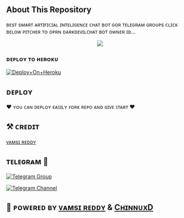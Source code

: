 ## About This Repository 
ʙᴇsᴛ sᴍᴀʀᴛ ᴀʀᴛɪғɪᴄɪᴀʟ ɪɴᴛᴇʟɪɢᴇɴᴄᴇ ᴄʜᴀᴛ ʙᴏᴛ ɢᴏʀ ᴛᴇʟᴇɢʀᴀᴍ ɢʀᴏᴜᴘs 
ᴄʟɪᴄᴋ ʙᴇʟᴏᴡ ᴘɪᴛᴄʜᴇʀ ᴛᴏ ᴏᴘʀɴ ᴅᴀʀᴋᴅᴇᴠɪʟᴄʜᴀᴛ ʙᴏᴛ ᴏᴡɴᴇʀ ɪᴅ...


<p align="center"><a href="https://t.me/VAMSIREDDY_901"><img src="https://te.legra.ph/file/0cda7a55708142941cef5.jpg"></a></p>



### ᴅᴇᴘʟᴏʏ ᴛᴏ ʜᴇʀᴏᴋᴜ

[![Deploy+On+Heroku](https://www.herokucdn.com/deploy/button.svg)](https://heroku.com/deploy?template=https://github.com/PAVAN626/DarkDevilXChatBot)


## ᴅᴇᴘʟᴏʏ
❤︎ ʏᴏᴜ ᴄᴀɴ ᴅᴇᴘʟᴏʏ ᴇᴀꜱɪʟʏ ꜰᴏʀᴋ ʀᴇᴘᴏ ᴀɴᴅ ɢɪᴠᴇ ꜱᴛᴀʀᴛ ❤︎


## ⚒️ ᴄʀᴇᴅɪᴛ
[ᴠᴀᴍsɪ ʀᴇᴅᴅʏ](https://t.me/VAMSIREDDY_901)

## ᴛᴇʟᴇɢʀᴀᴍ 🏪

[![Telegram Group](https://img.shields.io/badge/Telegram-Group-brightgreen)](https://t.me/Our_Hub)

[![Telegram Channel](https://img.shields.io/badge/Telegram-Channel-brightgreen)](https://t.me/Our_Updates_channel)


## 🥀 ᴘᴏᴡᴇʀᴇᴅ ʙʏ  [ᴠᴀᴍsɪ ʀᴇᴅᴅʏ](https://t.me/VAMSIREDDY_901) & [CʜɪɴɴᴜxD](https://t.me/ChinnuXd)
